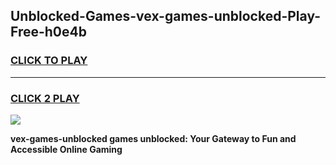 
## Unblocked-Games-vex-games-unblocked-Play-Free-h0e4b
<h3>
<a href="https://premium76.site?title=vex-games-unblocked&ref=15A">CLICK TO PLAY</a></h3>
<hr>

<h3>
<a href="https://premium76.site?title=vex-games-unblocked&ref=15A">CLICK 2 PLAY</a>
  
</h3>

<a href="https://premium76.site?title=vex-games-unblocked&ref=15A"><img src="https://clearcache.store/games.png"></a>


**vex-games-unblocked games unblocked: Your Gateway to Fun and Accessible Online Gaming**
